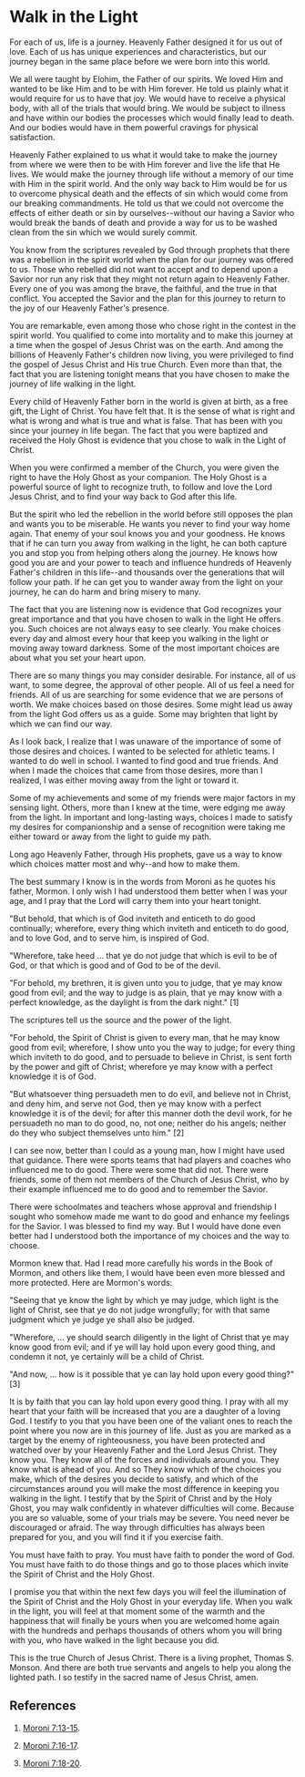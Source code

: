 # Walk in the Light

For each of us, life is a journey. Heavenly Father designed it for us out of
love. Each of us has unique experiences and characteristics, but our journey
began in the same place before we were born into this world.

We all were taught by Elohim, the Father of our spirits. We loved Him and
wanted to be like Him and to be with Him forever. He told us plainly what it
would require for us to have that joy. We would have to receive a physical
body, with all of the trials that would bring. We would be subject to illness
and have within our bodies the processes which would finally lead to death.
And our bodies would have in them powerful cravings for physical satisfaction.

Heavenly Father explained to us what it would take to make the journey from
where we were then to be with Him forever and live the life that He lives. We
would make the journey through life without a memory of our time with Him in
the spirit world. And the only way back to Him would be for us to overcome
physical death and the effects of sin which would come from our breaking
commandments. He told us that we could not overcome the effects of either
death or sin by ourselves--without our having a Savior who would break the
bands of death and provide a way for us to be washed clean from the sin which
we would surely commit.

You know from the scriptures revealed by God through prophets that there was a
rebellion in the spirit world when the plan for our journey was offered to us.
Those who rebelled did not want to accept and to depend upon a Savior nor run
any risk that they might not return again to Heavenly Father. Every one of you
was among the brave, the faithful, and the true in that conflict. You accepted
the Savior and the plan for this journey to return to the joy of our Heavenly
Father's presence.

You are remarkable, even among those who chose right in the contest in the
spirit world. You qualified to come into mortality and to make this journey at
a time when the gospel of Jesus Christ was on the earth. And among the
billions of Heavenly Father's children now living, you were privileged to find
the gospel of Jesus Christ and His true Church. Even more than that, the fact
that you are listening tonight means that you have chosen to make the journey
of life walking in the light.

Every child of Heavenly Father born in the world is given at birth, as a free
gift, the Light of Christ. You have felt that. It is the sense of what is
right and what is wrong and what is true and what is false. That has been with
you since your journey in life began. The fact that you were baptized and
received the Holy Ghost is evidence that you chose to walk in the Light of
Christ.

When you were confirmed a member of the Church, you were given the right to
have the Holy Ghost as your companion. The Holy Ghost is a powerful source of
light to recognize truth, to follow and love the Lord Jesus Christ, and to
find your way back to God after this life.

But the spirit who led the rebellion in the world before still opposes the
plan and wants you to be miserable. He wants you never to find your way home
again. That enemy of your soul knows you and your goodness. He knows that if
he can turn you away from walking in the light, he can both capture you and
stop you from helping others along the journey. He knows how good you are and
your power to teach and influence hundreds of Heavenly Father's children in
this life--and thousands over the generations that will follow your path. If
he can get you to wander away from the light on your journey, he can do harm
and bring misery to many.

The fact that you are listening now is evidence that God recognizes your great
importance and that you have chosen to walk in the light He offers you. Such
choices are not always easy to see clearly. You make choices every day and
almost every hour that keep you walking in the light or moving away toward
darkness. Some of the most important choices are about what you set your heart
upon.

There are so many things you may consider desirable. For instance, all of us
want, to some degree, the approval of other people. All of us feel a need for
friends. All of us are searching for some evidence that we are persons of
worth. We make choices based on those desires. Some might lead us away from
the light God offers us as a guide. Some may brighten that light by which we
can find our way.

As I look back, I realize that I was unaware of the importance of some of
those desires and choices. I wanted to be selected for athletic teams. I
wanted to do well in school. I wanted to find good and true friends. And when
I made the choices that came from those desires, more than I realized, I was
either moving away from the light or toward it.

Some of my achievements and some of my friends were major factors in my
sensing light. Others, more than I knew at the time, were edging me away from
the light. In important and long-lasting ways, choices I made to satisfy my
desires for companionship and a sense of recognition were taking me either
toward or away from the light to guide my path.

Long ago Heavenly Father, through His prophets, gave us a way to know which
choices matter most and why--and how to make them.

The best summary I know is in the words from Moroni as he quotes his father,
Mormon. I only wish I had understood them better when I was your age, and I
pray that the Lord will carry them into your heart tonight.

"But behold, that which is of God inviteth and enticeth to do good
continually; wherefore, every thing which inviteth and enticeth to do good,
and to love God, and to serve him, is inspired of God.

"Wherefore, take heed ... that ye do not judge that which is evil to be of God,
or that which is good and of God to be of the devil.

"For behold, my brethren, it is given unto you to judge, that ye may know good
from evil; and the way to judge is as plain, that ye may know with a perfect
knowledge, as the daylight is from the dark night." [1]

The scriptures tell us the source and the power of the light.

"For behold, the Spirit of Christ is given to every man, that he may know good
from evil; wherefore, I show unto you the way to judge; for every thing which
inviteth to do good, and to persuade to believe in Christ, is sent forth by
the power and gift of Christ; wherefore ye may know with a perfect knowledge
it is of God.

"But whatsoever thing persuadeth men to do evil, and believe not in Christ,
and deny him, and serve not God, then ye may know with a perfect knowledge it
is of the devil; for after this manner doth the devil work, for he persuadeth
no man to do good, no, not one; neither do his angels; neither do they who
subject themselves unto him." [2]

I can see now, better than I could as a young man, how I might have used that
guidance. There were sports teams that had players and coaches who influenced
me to do good. There were some that did not. There were friends, some of them
not members of the Church of Jesus Christ, who by their example influenced me
to do good and to remember the Savior.

There were schoolmates and teachers whose approval and friendship I sought who
somehow made me want to do good and enhance my feelings for the Savior. I was
blessed to find my way. But I would have done even better had I understood
both the importance of my choices and the way to choose.

Mormon knew that. Had I read more carefully his words in the Book of Mormon,
and others like them, I would have been even more blessed and more protected.
Here are Mormon's words:

"Seeing that ye know the light by which ye may judge, which light is the light
of Christ, see that ye do not judge wrongfully; for with that same judgment
which ye judge ye shall also be judged.

"Wherefore, ... ye should search diligently in the light of Christ that ye may
know good from evil; and if ye will lay hold upon every good thing, and
condemn it not, ye certainly will be a child of Christ.

"And now, ... how is it possible that ye can lay hold upon every good thing?"
[3]

It is by faith that you can lay hold upon every good thing. I pray with all my
heart that your faith will be increased that you are a daughter of a loving
God. I testify to you that you have been one of the valiant ones to reach the
point where you now are in this journey of life. Just as you are marked as a
target by the enemy of righteousness, you have been protected and watched over
by your Heavenly Father and the Lord Jesus Christ. They know you. They know
all of the forces and individuals around you. They know what is ahead of you.
And so They know which of the choices you make, which of the desires you
decide to satisfy, and which of the circumstances around you will make the
most difference in keeping you walking in the light. I testify that by the
Spirit of Christ and by the Holy Ghost, you may walk confidently in whatever
difficulties will come. Because you are so valuable, some of your trials may
be severe. You need never be discouraged or afraid. The way through
difficulties has always been prepared for you, and you will find it if you
exercise faith.

You must have faith to pray. You must have faith to ponder the word of God.
You must have faith to do those things and go to those places which invite the
Spirit of Christ and the Holy Ghost.

I promise you that within the next few days you will feel the illumination of
the Spirit of Christ and the Holy Ghost in your everyday life. When you walk
in the light, you will feel at that moment some of the warmth and the
happiness that will finally be yours when you are welcomed home again with the
hundreds and perhaps thousands of others whom you will bring with you, who
have walked in the light because you did.

This is the true Church of Jesus Christ. There is a living prophet, Thomas S.
Monson. And there are both true servants and angels to help you along the
lighted path. I so testify in the sacred name of Jesus Christ, amen.

## References

  1.   [Moroni 7:13-15](https://www.lds.org/scriptures/bofm/moro/7.13-15?lang=eng#12).

  2.   [Moroni 7:16-17](https://www.lds.org/scriptures/bofm/moro/7.16-17?lang=eng#15).

  3.   [Moroni 7:18-20](https://www.lds.org/scriptures/bofm/moro/7.18-20?lang=eng#17).

